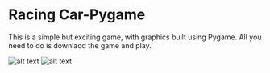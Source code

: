 # Racing Car-Pygame
This is a simple but exciting game, with graphics built using Pygame. All you need to do is downlaod the game and play.



![alt text](https://github.com/wilfredarin/Racing-Car/blob/master/gamePic1.png?raw=true)
![alt text](https://github.com/wilfredarin/Racing-Car/blob/master/gamePic2.png?raw=true)
